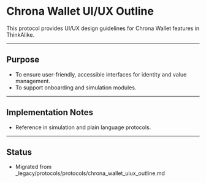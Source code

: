 # Chrona Wallet UI/UX Outline

This protocol provides UI/UX design guidelines for Chrona Wallet features in ThinkAlike.

---

## Purpose
- To ensure user-friendly, accessible interfaces for identity and value management.
- To support onboarding and simulation modules.

---

## Implementation Notes
- Reference in simulation and plain language protocols.

---

## Status
- Migrated from _legacy/protocols/protocols/chrona_wallet_uiux_outline.md
